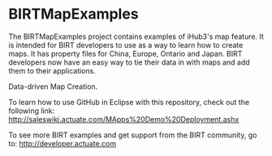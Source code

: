 BIRTMapExamples
===============

The BIRTMapExamples project contains examples of iHub3's map feature. It is intended for BIRT developers to use as a way to learn how to create maps. It has property files for China, Europe, Ontario and Japan. BIRT developers now have an easy way to tie their data in with maps and add them to their applications.

Data-driven Map Creation. 

To learn how to use GitHub in Eclipse with this repository, check out the following link:
http://saleswiki.actuate.com/MApps%20Demo%20Deployment.ashx

To see more BIRT examples and get support from the BIRT community, go to:
http://developer.actuate.com
